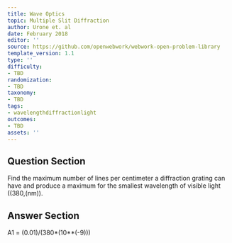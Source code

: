 ```yaml
---
title: Wave Optics
topic: Multiple Slit Diffraction
author: Urone et. al
date: February 2018
editor: ''
source: https://github.com/openwebwork/webwork-open-problem-library
template_version: 1.1
type: ''
difficulty:
- TBD
randomization:
- TBD
taxonomy:
- TBD
tags:
- wavelengthdiffractionlight
outcomes:
- TBD
assets: ''
---
```


## Question Section 

Find the maximum number of lines per centimeter a diffraction grating can have and produce a maximum for the smallest wavelength of visible light ((380,(nm)).



## Answer Section

A1 = (0.01)/(380*(10**(-9)))